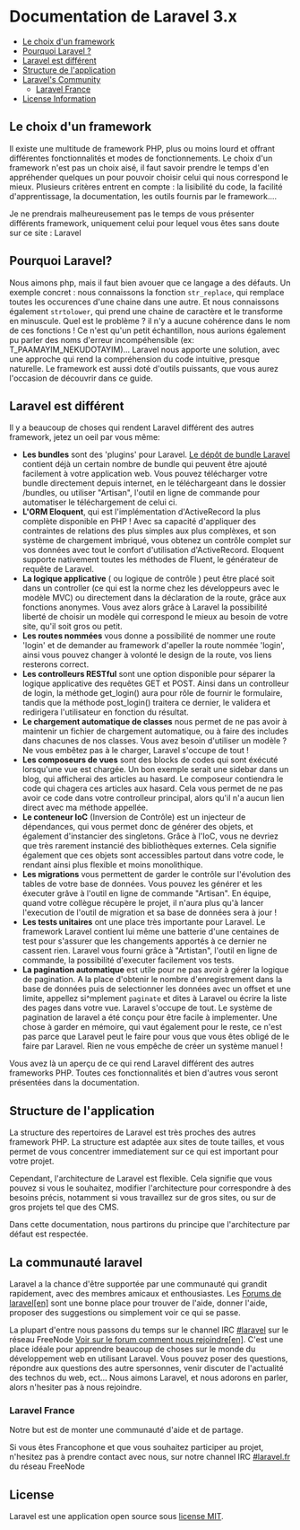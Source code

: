 # Documentation de Laravel 3.x

- [Le choix d'un framework](#le-choix-d-un-framework)
- [Pourquoi Laravel ?](#pourquoi-Laravel)
- [Laravel est différent](#Laravel-est-different)
- [Structure de l'application](#structure-de-l-application)
- [Laravel's Community](#Laravel-community)
    - [Laravel France](#Laravel-France)
- [License Information](#Laravel-license)

<a name="le-choix-d-un-framework"></a>
## Le choix d'un framework

Il existe une multitude de framework PHP, plus ou moins lourd et offrant différentes fonctionnalités et modes de fonctionnements. Le choix d'un framework n'est pas un choix aisé, il faut savoir prendre le temps d'en appréhender quelques un pour pouvoir choisir celui qui nous correspond le mieux. Plusieurs critères entrent en compte : la lisibilité du code, la facilité d'apprentissage, la documentation, les outils fournis par le framework....

Je ne prendrais malheureusement pas le temps de vous présenter différents framework, uniquement celui pour lequel vous êtes sans doute sur ce site : Laravel


<a name="pourquoi-Laravel"></a>
## Pourquoi Laravel?

Nous aimons php, mais il faut bien avouer que ce langage a des défauts. Un exemple concret : nous connaissons la fonction `str_replace`, qui remplace toutes les occurences d'une chaine dans une autre. Et nous connaissons également `strtolower`, qui prend une chaine de caractère et le transforme en minuscule. Quel est le problème ? il n'y a aucune cohérence dans le nom de ces fonctions ! Ce n'est qu'un petit échantillon, nous aurions également pu parler des noms d'erreur incompéhensible (ex: T_PAAMAYIM_NEKUDOTAYIM)...
Laravel nous apporte une solution, avec une approche qui rend la compréhension du code intuitive, presque naturelle. Le framework est aussi doté d'outils puissants, que vous aurez l'occasion de découvrir dans ce guide.

<a name="Laravel-est-different"></a>
## Laravel est différent

Il y a beaucoup de choses qui rendent Laravel différent des autres framework, jetez un oeil par vous même:

- **Les bundles** sont des 'plugins' pour Laravel. [Le dépôt de bundle Laravel](http://bundles.laravel.com/) contient déjà un certain nombre de bundle qui peuvent être ajouté facilement à votre application web. Vous pouvez télécharger votre bundle directement depuis internet, en le téléchargeant dans le dossier /bundles, ou utiliser "Artisan", l'outil en ligne de commande pour automatiser le téléchargement de celui ci.
- **L'ORM Eloquent**, qui est l'implémentation d'ActiveRecord la plus complète disponible en PHP ! Avec sa capacité d'appliquer des contraintes de relations des plus simples aux plus complèxes, et son système de chargement imbriqué, vous obtenez un contrôle complet sur vos données avec tout le confort d'utilisation d'ActiveRecord. Eloquent supporte nativement toutes les méthodes de Fluent, le générateur de requête de Laravel.
- **La logique applicative** ( ou logique de contrôle ) peut être placé soit dans un controller (ce qui est la norme chez les développeurs avec le modèle MVC) ou directement dans la déclaration de la route, grâce aux fonctions anonymes. Vous avez alors grâce à Laravel la possibilité liberté de choisir un modèle qui correspond le mieux au besoin de votre site, qu'il soit gros ou petit.
- **Les routes nommées** vous donne a possibilité de nommer une route 'login' et de demander au framework d'apeller la route nommée 'login', ainsi vous pouvez changer à volonté le design de la route, vos liens resterons correct.
- **Les controlleurs RESTful** sont une option disponible pour séparer la logique applicative des requêtes GET et POST. Ainsi dans un controlleur de login, la méthode get_login() aura pour rôle de fournir le formulaire, tandis que la méthode post_login() traitera ce dernier, le validera et redirigera l'utilisateur en fonction du résultat.
- **Le chargement automatique de classes** nous permet de ne pas avoir à maintenir un fichier de chargement automatique, ou à faire des includes dans chacunes de nos classes. Vous avez besoin d'utiliser un modèle ? Ne vous embêtez pas à le charger, Laravel s'occupe de tout !
- **Les composeurs de vues** sont des blocks de codes qui sont éxécuté lorsqu'une vue est chargée. Un bon exemple serait une sidebar dans un blog, qui afficherai des articles au hasard. Le composeur contiendra le code qui chagera ces articles aux hasard. Cela vous permet de ne pas avoir ce code dans votre controlleur principal, alors qu'il n'a aucun lien direct avec ma méthode appellée.
- **Le conteneur IoC** (Inversion de Contrôle) est un injecteur de dépendances, qui vous permet donc de générer des objets, et également d'instancier des singletons. Grâce à l'IoC, vous ne devriez que très rarement instancié des bibliothèques externes. Cela signifie également que ces objets sont accessibles partout dans votre code, le rendant ainsi plus flexible et moins monolithique. 
- **Les migrations** vous permettent de garder le contrôle sur l'évolution des tables de votre base de données. Vous pouvez les générer et les éxecuter grâve à l'outil en ligne de commande "Artisan". En équipe, quand votre collègue récupère le projet, il n'aura plus qu'à lancer l'execution de l'outil de migration et sa base de données sera à jour !
- **Les tests unitaires** ont une place très importante pour Laravel. Le framework Laravel contient lui même une batterie d'une centaines de test pour s'assurer que les changements apportés à ce dernier ne cassent rien. Laravel vous fourni grâce à "Artistan", l'outil en ligne de commande, la possibilité d'executer facilement vos tests.
- **La pagination automatique** est utile pour ne pas avoir à gérer la logique de pagination. A la place d'obtenir le nombre d'enregistrement dans la base de données puis de selectionner les données avec un offset et une limite, appellez si^mplement `paginate` et dites à Laravel ou écrire la liste des pages dans votre vue. Laravel s'occupe de tout. Le système de pagination de laravel a été conçu pour être facile à implementer. Une chose à garder en mémoire, qui vaut également pour le reste, ce n'est pas parce que Laravel peut le faire pour vous que vous êtes obligé de le faire par Laravel. Rien ne vous empêche de créer un système manuel !

Vous avez là un aperçu de ce qui rend Laravel différent des autres frameworks PHP. Toutes ces fonctionnalités et bien d'autres vous seront présentées dans la documentation.

<a name="structure-de-l-application"></a>
## Structure de l'application

La structure des repertoires de Laravel est très proches des autres framework PHP. La structure est adaptée aux sites de toute tailles, et vous permet de vous concentrer immediatement sur ce qui est important pour votre projet.

Cependant, l'architecture de Laravel est flexible. Cela signifie que vous pouvez si vous le souhaitez, modifier l'architecture pour correspondre à des besoins précis, notamment si vous travaillez sur de gros sites, ou sur de gros projets tel que des CMS. 

Dans cette documentation, nous partirons du principe que l'architecture par défaut est respectée. 

<a name="Laravel-community"></a>
## La communauté laravel

Laravel a la chance d'être supportée par une communauté qui grandit rapidement, avec des membres amicaux et enthousiastes. Les [Forums de laravel[en]](http://forums.Laravel.com) sont une bonne place pour trouver de l'aide, donner l'aide, proposer des suggestions ou simplement voir ce qui se passe.

La plupart d'entre nous passons du temps sur le channel IRC [#laravel](irc://freenode.net/laravel) sur le réseau FreeNode [Voir sur le forum comment nous rejoindre[en]](http://forums.Laravel.com/viewtopic.php?id=671). C'est une place idéale pour apprendre beaucoup de choses sur le monde du développement web en utilisant Laravel. Vous pouvez poser des questions, répondre aux questions des autre spersonnes, venir discuter de l'actualité des technos du web, ect... Nous aimons Laravel, et nous adorons en parler, alors n'hesiter pas à nous rejoindre.

### Laravel France

Notre but est de monter une communauté d'aide et de partage.

Si vous êtes Francophone et que vous souhaitez participer au projet, n'hesitez pas à prendre contact avec nous, sur notre channel IRC [#laravel.fr](irc://freenode.net/laravel.fr) du réseau FreeNode


<a name="Laravel-license"></a>
## License

Laravel est une application open source sous [license MIT](http://www.opensource.org/licenses/mit-license.php).